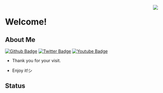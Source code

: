<img align="right" width="max" height="max" src="https://i.pinimg.com/originals/8e/d7/bb/8ed7bbbd8f357f0acc4d487208dab442.png">
 
# Welcome!

## About Me
[![Github Badge](https://img.shields.io/badge/-Github-000?style=flat-square&logo=Github&logoColor=white&link=https://github.com/ZackMartins)](https://github.com/ZackMartins)
[![Twitter Badge](https://img.shields.io/badge/-Twitter-1ca0f1?style=flat-square&labelColor=1ca0f1&logo=twitter&logoColor=white&link=https://twitter.com)](https://twitter.com)
[![Youtube Badge](https://img.shields.io/badge/-YouTube-ff0000?style=flat-square&labelColor=ff0000&logo=youtube&logoColor=white&link=https://www.youtube.com)](https://www.youtube.com)
 
- Thank you for your visit.
 
- Enjoy it!シ

## Status
